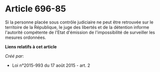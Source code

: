 # Article 696-85

Si la personne placée sous contrôle judiciaire ne peut être retrouvée sur le territoire de la République, le juge des
libertés et de la détention informe l'autorité compétente de l'Etat d'émission de l'impossibilité de surveiller les mesures
ordonnées.

**Liens relatifs à cet article**

_Créé par_:

  - Loi n°2015-993 du 17 août 2015 - art. 2
